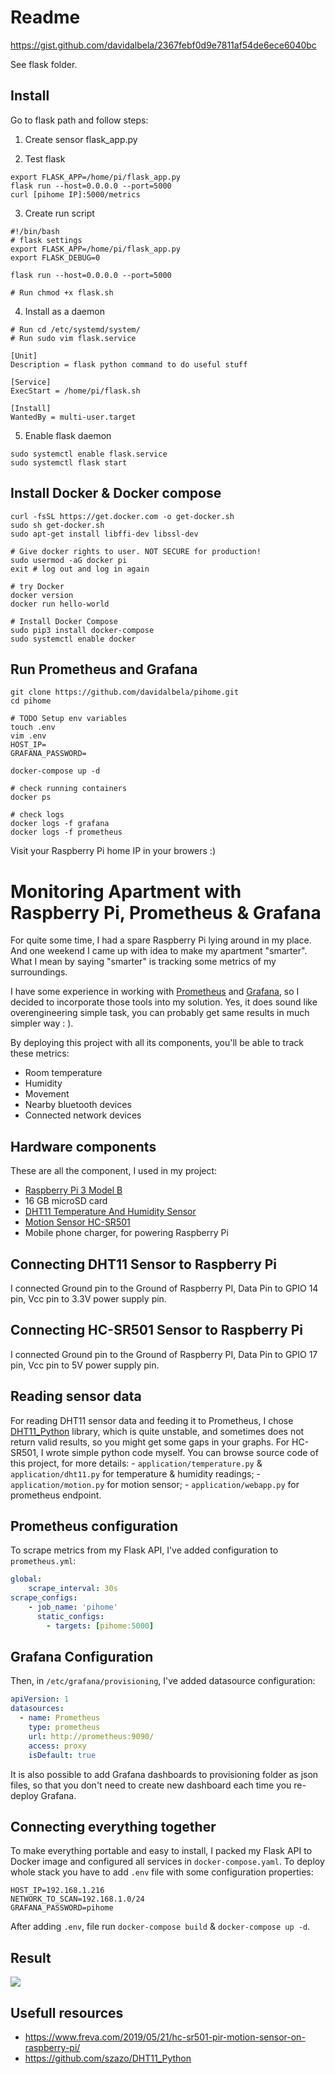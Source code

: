# Readme

https://gist.github.com/davidalbela/2367febf0d9e7811af54de6ece6040bc

See flask folder.

## Install 

Go to flask path and follow steps:
1. Create sensor flask_app.py

2. Test flask
```
export FLASK_APP=/home/pi/flask_app.py
flask run --host=0.0.0.0 --port=5000
curl [pihome IP]:5000/metrics
```

3. Create run script
```
#!/bin/bash
# flask settings
export FLASK_APP=/home/pi/flask_app.py
export FLASK_DEBUG=0

flask run --host=0.0.0.0 --port=5000

# Run chmod +x flask.sh
```

4. Install as a daemon
```
# Run cd /etc/systemd/system/
# Run sudo vim flask.service

[Unit]
Description = flask python command to do useful stuff

[Service]
ExecStart = /home/pi/flask.sh

[Install]
WantedBy = multi-user.target
```

5. Enable flask daemon
```
sudo systemctl enable flask.service
sudo systemctl flask start
```

## Install Docker & Docker compose

```
curl -fsSL https://get.docker.com -o get-docker.sh
sudo sh get-docker.sh
sudo apt-get install libffi-dev libssl-dev

# Give docker rights to user. NOT SECURE for production!
sudo usermod -aG docker pi
exit # log out and log in again

# try Docker
docker version
docker run hello-world

# Install Docker Compose
sudo pip3 install docker-compose
sudo systemctl enable docker
```

## Run Prometheus and Grafana

```
git clone https://github.com/davidalbela/pihome.git
cd pihome

# TODO Setup env variables
touch .env
vim .env
HOST_IP=
GRAFANA_PASSWORD=

docker-compose up -d

# check running containers
docker ps

# check logs
docker logs -f grafana
docker logs -f prometheus
```

Visit your Raspberry Pi home IP in your browers :)

# Monitoring Apartment with Raspberry Pi, Prometheus & Grafana

For quite some time, I had a spare Raspberry Pi lying around in my place. And one weekend I came up with idea to make my apartment "smarter". What I mean by saying "smarter" is tracking some metrics of my surroundings.

I have some experience in working with [Prometheus](https://prometheus.io/) and [Grafana](https://grafana.com/), so I decided to incorporate those tools into my solution. Yes, it does sound like overengineering simple task, you can probably get same results in much simpler way : ).

By deploying this project with all its components, you'll be able to track these metrics:
- Room temperature
- Humidity
- Movement
- Nearby bluetooth devices
- Connected network devices

## Hardware components

These are all the component, I used in my project:
- [Raspberry Pi 3 Model B](https://www.raspberrypi.org/products/raspberry-pi-3-model-b/)
- 16 GB microSD card
- [DHT11 Temperature And Humidity Sensor](https://components101.com/dht11-temperature-sensor)
- [Motion Sensor HC-SR501](https://components101.com/hc-sr501-pir-sensor)
- Mobile phone charger, for powering Raspberry Pi

## Connecting DHT11 Sensor to Raspberry Pi

I connected Ground pin to the Ground of Raspberry PI, Data Pin to GPIO 14 pin, Vcc pin to 3.3V power supply pin.

## Connecting HC-SR501 Sensor to Raspberry Pi

I connected Ground pin to the Ground of Raspberry PI, Data Pin to GPIO 17 pin, Vcc pin to 5V power supply pin.

## Reading sensor data

For reading DHT11 sensor data and feeding it to Prometheus, I chose [DHT11_Python](https://github.com/szazo/DHT11_Python) library, which is quite unstable, and sometimes does not return valid results, so you might get some gaps in your graphs.
For HC-SR501, I wrote simple python code myself.
You can browse source code of this project, for more details:
    - `application/temperature.py` & `application/dht11.py` for temperature & humidity readings;
    - `application/motion.py` for motion sensor;
    - `application/webapp.py` for prometheus endpoint.


## Prometheus configuration

To scrape metrics from my Flask API, I've added configuration to `prometheus.yml`:

```yaml
global:
    scrape_interval: 30s
scrape_configs:
    - job_name: 'pihome'
      static_configs:
        - targets: [pihome:5000]
```

## Grafana Configuration

Then, in `/etc/grafana/provisioning`, I've added datasource configuration:
```yaml
apiVersion: 1
datasources:
  - name: Prometheus
    type: prometheus
    url: http://prometheus:9090/
    access: proxy
    isDefault: true
```
It is also possible to add Grafana dashboards to provisioning folder as json files, so that you don't need to create new dashboard each time you re-deploy Grafana.

## Connecting everything together

To make everything portable and easy to install, I packed my Flask API to Docker image and configured all services in `docker-compose.yaml`.
To deploy whole stack you have to add `.env` file with some configuration properties:
```
HOST_IP=192.168.1.216
NETWORK_TO_SCAN=192.168.1.0/24
GRAFANA_PASSWORD=pihome
```

After adding `.env`, file run `docker-compose build` & `docker-compose up -d`.

## Result

![](dashboard.png)

## Usefull resources

- https://www.freva.com/2019/05/21/hc-sr501-pir-motion-sensor-on-raspberry-pi/
- https://github.com/szazo/DHT11_Python